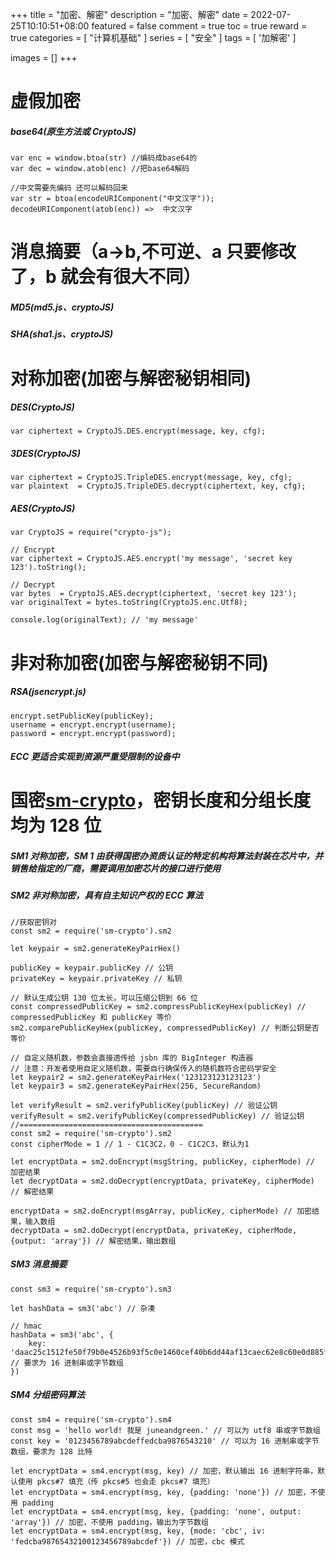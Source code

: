 +++
title = "加密、解密"
description = "加密、解密"
date = 2022-07-25T10:10:51+08:00
featured = false
comment = true
toc = true
reward = true
categories = [
  "计算机基础"
]
series = [
  "安全"
]
tags = [
  '加解密'
]

images = []
+++

<!--more-->

# 虚假加密

##### base64(原生方法或 CryptoJS)

```
var enc = window.btoa(str) //编码成base64的
var dec = window.atob(enc) //把base64解码

//中文需要先编码 还可以解码回来
var str = btoa(encodeURIComponent("中文汉字"));
decodeURIComponent(atob(enc)) =>  中文汉字
```

# 消息摘要（a->b,不可逆、a 只要修改了，b 就会有很大不同）

##### MD5(md5.js、cryptoJS)

##### SHA(sha1.js、cryptoJS)

# 对称加密(加密与解密秘钥相同)

##### DES(CryptoJS)

```
var ciphertext = CryptoJS.DES.encrypt(message, key, cfg);
```

##### 3DES(CryptoJS)

```
var ciphertext = CryptoJS.TripleDES.encrypt(message, key, cfg);
var plaintext  = CryptoJS.TripleDES.decrypt(ciphertext, key, cfg);
```

##### AES(CryptoJS)

```
var CryptoJS = require("crypto-js");

// Encrypt
var ciphertext = CryptoJS.AES.encrypt('my message', 'secret key 123').toString();

// Decrypt
var bytes  = CryptoJS.AES.decrypt(ciphertext, 'secret key 123');
var originalText = bytes.toString(CryptoJS.enc.Utf8);

console.log(originalText); // 'my message'
```

# 非对称加密(加密与解密秘钥不同)

##### RSA(jsencrypt.js)

```
encrypt.setPublicKey(publicKey);
username = encrypt.encrypt(username);
password = encrypt.encrypt(password);
```

##### ECC 更适合实现到资源严重受限制的设备中

# 国密[sm-crypto](https://github.com/JuneAndGreen/sm-crypto)，密钥长度和分组长度均为 128 位

##### SM1 对称加密，SM 1 由获得国密办资质认证的特定机构将算法封装在芯片中，并销售给指定的厂商，需要调用加密芯片的接口进行使用

##### SM2 非对称加密，具有自主知识产权的 ECC 算法

```
//获取密钥对
const sm2 = require('sm-crypto').sm2

let keypair = sm2.generateKeyPairHex()

publicKey = keypair.publicKey // 公钥
privateKey = keypair.privateKey // 私钥

// 默认生成公钥 130 位太长，可以压缩公钥到 66 位
const compressedPublicKey = sm2.compressPublicKeyHex(publicKey) // compressedPublicKey 和 publicKey 等价
sm2.comparePublicKeyHex(publicKey, compressedPublicKey) // 判断公钥是否等价

// 自定义随机数，参数会直接透传给 jsbn 库的 BigInteger 构造器
// 注意：开发者使用自定义随机数，需要自行确保传入的随机数符合密码学安全
let keypair2 = sm2.generateKeyPairHex('123123123123123')
let keypair3 = sm2.generateKeyPairHex(256, SecureRandom)

let verifyResult = sm2.verifyPublicKey(publicKey) // 验证公钥
verifyResult = sm2.verifyPublicKey(compressedPublicKey) // 验证公钥
//=========================================
const sm2 = require('sm-crypto').sm2
const cipherMode = 1 // 1 - C1C3C2，0 - C1C2C3，默认为1

let encryptData = sm2.doEncrypt(msgString, publicKey, cipherMode) // 加密结果
let decryptData = sm2.doDecrypt(encryptData, privateKey, cipherMode) // 解密结果

encryptData = sm2.doEncrypt(msgArray, publicKey, cipherMode) // 加密结果，输入数组
decryptData = sm2.doDecrypt(encryptData, privateKey, cipherMode, {output: 'array'}) // 解密结果，输出数组
```

##### SM3 消息摘要

```
const sm3 = require('sm-crypto').sm3

let hashData = sm3('abc') // 杂凑

// hmac
hashData = sm3('abc', {
    key: 'daac25c1512fe50f79b0e4526b93f5c0e1460cef40b6dd44af13caec62e8c60e0d885f3c6d6fb51e530889e6fd4ac743a6d332e68a0f2a3923f42585dceb93e9', // 要求为 16 进制串或字节数组
})
```

##### SM4 分组密码算法

```
const sm4 = require('sm-crypto').sm4
const msg = 'hello world! 我是 juneandgreen.' // 可以为 utf8 串或字节数组
const key = '0123456789abcdeffedcba9876543210' // 可以为 16 进制串或字节数组，要求为 128 比特

let encryptData = sm4.encrypt(msg, key) // 加密，默认输出 16 进制字符串，默认使用 pkcs#7 填充（传 pkcs#5 也会走 pkcs#7 填充）
let encryptData = sm4.encrypt(msg, key, {padding: 'none'}) // 加密，不使用 padding
let encryptData = sm4.encrypt(msg, key, {padding: 'none', output: 'array'}) // 加密，不使用 padding，输出为字节数组
let encryptData = sm4.encrypt(msg, key, {mode: 'cbc', iv: 'fedcba98765432100123456789abcdef'}) // 加密，cbc 模式
```

